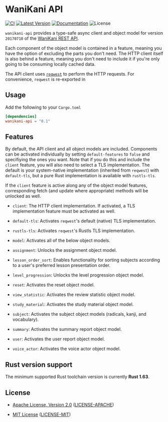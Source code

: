 # WaniKani API

[![CI]][Actions] [![Latest Version]][crates.io] [![Documentation]][docs.rs] ![License]

`wanikani-api` provides a type-safe async client and object model for version
`20170710` of the [WaniKani REST API](https://docs.api.wanikani.com/20170710/).

Each component of the object model is contained in a feature, meaning you have
the option of excluding the parts you don't need. The HTTP client itself is also
behind a feature, meaning you don't need to include it if you're only going to
be consuming locally cached data.

The API client uses [`reqwest`] to perform the HTTP requests. For convenience,
`reqwest` is re-exported in

## Usage

Add the following to your `Cargo.toml`

```toml
[dependencies]
wanikani-api = "0.1"
```

## Features

By default, the API client and all object models are included. Components can be
activated individually by setting `default-features` to `false` and specifiying
the ones you want. Note that if you do this and include the `client` feature,
you will also need to select a TLS implementation. The default is your
system-native implementation (inherited from `reqwest`) with `default-tls`, but
a pure Rust implementation is available with `rustls-tls`.

If the `client` feature is active along any of the object model features,
corresponding fetch (and update where appropriate) methods will be unlocked as
well.

* `client`: The HTTP client implementation. If activated, a TLS implementation
  feature must be activated as well.

* `default-tls`: Activates `reqwest`'s default (native) TLS implementation.

* `rustls-tls`: Activates `reqwest`'s Rustls TLS implementation.

* `model`: Activates all of the below object models.

* `assignment`: Unlocks the assignment object model.

* `lesson_order_sort`: Enables functionality for sorting subjects according to
  a user's preferred lesson presentation order.

* `level_progression`: Unlocks the level progression object model.

* `reset`: Activates the reset object model.

* `view_statistic`: Activates the review statistic object model.

* `study_material`: Activates the study material object model.

* `subject`: Activates the subject object models (radicals, kanji, and
  vocabulary).

* `summary`: Activates the summary report object model.

* `user`: Activates the user report object model.

* `voice_actor`: Activates the voice actor object model.

## Rust version support

The minimum supported Rust toolchain version is currently **Rust 1.63**.

## License

* [Apache License, Version 2.0](https://www.apache.org/licenses/LICENSE-2.0)
  ([LICENSE-APACHE](https://github.com/bladepoint6969/wanikani/blob/HEAD/LICENSE-APACHE))

* [MIT License](https://opensource.org/licenses/MIT)
  ([LICENSE-MIT](https://github.com/bladepoint6969/wanikani/blob/HEAD/LICENSE-MIT))

[Actions]: https://github.com/bladepoint6969/WaniKani/actions/workflows/ci.yml
[CI]: https://github.com/bladepoint6969/WaniKani/workflows/CI/badge.svg?
[crates.io]: https://crates.io/crates/wanikani-api
[docs.rs]: https://docs.rs/wanikani-api
[License]: https://img.shields.io/crates/l/wanikani-api.svg?
[`reqwest`]: https://crates.io/crates/reqwest
[Latest Version]: https://img.shields.io/crates/v/wanikani-ap.svg?
[Documentation]: https://img.shields.io/docsrs/wanikani-api/latest?
